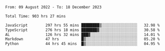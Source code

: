 
<!--START_SECTION:waka-->

```txt
From: 09 August 2022 - To: 18 December 2023

Total Time: 903 hrs 27 mins

JavaScript        297 hrs 55 mins ████████▒░░░░░░░░░░░░░░░░   32.98 %
TypeScript        276 hrs 18 mins ███████▓░░░░░░░░░░░░░░░░░   30.58 %
AL                126 hrs 32 mins ███▓░░░░░░░░░░░░░░░░░░░░░   14.01 %
Markdown          47 hrs          █▒░░░░░░░░░░░░░░░░░░░░░░░   05.20 %
Python            44 hrs 45 mins  █▒░░░░░░░░░░░░░░░░░░░░░░░   04.95 %
```

<!--END_SECTION:waka-->











